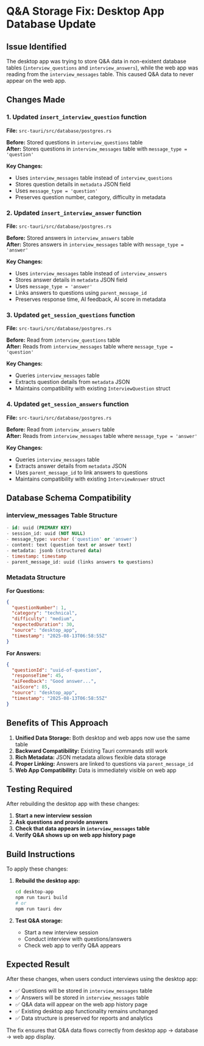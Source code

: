 # Q&A Storage Fix: Desktop App Database Update

## Issue Identified
The desktop app was trying to store Q&A data in non-existent database tables (`interview_questions` and `interview_answers`), while the web app was reading from the `interview_messages` table. This caused Q&A data to never appear on the web app.

## Changes Made

### 1. Updated `insert_interview_question` function
**File:** `src-tauri/src/database/postgres.rs`

**Before:** Stored questions in `interview_questions` table  
**After:** Stores questions in `interview_messages` table with `message_type = 'question'`

**Key Changes:**
- Uses `interview_messages` table instead of `interview_questions`
- Stores question details in `metadata` JSON field
- Uses `message_type = 'question'`
- Preserves question number, category, difficulty in metadata

### 2. Updated `insert_interview_answer` function
**File:** `src-tauri/src/database/postgres.rs`

**Before:** Stored answers in `interview_answers` table  
**After:** Stores answers in `interview_messages` table with `message_type = 'answer'`

**Key Changes:**
- Uses `interview_messages` table instead of `interview_answers`
- Stores answer details in `metadata` JSON field
- Uses `message_type = 'answer'`
- Links answers to questions using `parent_message_id`
- Preserves response time, AI feedback, AI score in metadata

### 3. Updated `get_session_questions` function
**File:** `src-tauri/src/database/postgres.rs`

**Before:** Read from `interview_questions` table  
**After:** Reads from `interview_messages` table where `message_type = 'question'`

**Key Changes:**
- Queries `interview_messages` table
- Extracts question details from `metadata` JSON
- Maintains compatibility with existing `InterviewQuestion` struct

### 4. Updated `get_session_answers` function
**File:** `src-tauri/src/database/postgres.rs`

**Before:** Read from `interview_answers` table  
**After:** Reads from `interview_messages` table where `message_type = 'answer'`

**Key Changes:**
- Queries `interview_messages` table
- Extracts answer details from `metadata` JSON
- Uses `parent_message_id` to link answers to questions
- Maintains compatibility with existing `InterviewAnswer` struct

## Database Schema Compatibility

### interview_messages Table Structure
```sql
- id: uuid (PRIMARY KEY)
- session_id: uuid (NOT NULL)
- message_type: varchar ('question' or 'answer')
- content: text (question text or answer text)
- metadata: jsonb (structured data)
- timestamp: timestamp
- parent_message_id: uuid (links answers to questions)
```

### Metadata Structure

**For Questions:**
```json
{
  "questionNumber": 1,
  "category": "technical",
  "difficulty": "medium",
  "expectedDuration": 30,
  "source": "desktop_app",
  "timestamp": "2025-08-13T06:58:55Z"
}
```

**For Answers:**
```json
{
  "questionId": "uuid-of-question",
  "responseTime": 45,
  "aiFeedback": "Good answer...",
  "aiScore": 85,
  "source": "desktop_app", 
  "timestamp": "2025-08-13T06:58:55Z"
}
```

## Benefits of This Approach

1. **Unified Data Storage:** Both desktop and web apps now use the same table
2. **Backward Compatibility:** Existing Tauri commands still work
3. **Rich Metadata:** JSON metadata allows flexible data storage
4. **Proper Linking:** Answers are linked to questions via `parent_message_id`
5. **Web App Compatibility:** Data is immediately visible on web app

## Testing Required

After rebuilding the desktop app with these changes:

1. **Start a new interview session**
2. **Ask questions and provide answers**  
3. **Check that data appears in `interview_messages` table**
4. **Verify Q&A shows up on web app history page**

## Build Instructions

To apply these changes:

1. **Rebuild the desktop app:**
   ```bash
   cd desktop-app
   npm run tauri build
   # or
   npm run tauri dev
   ```

2. **Test Q&A storage:**
   - Start a new interview session
   - Conduct interview with questions/answers
   - Check web app to verify Q&A appears

## Expected Result

After these changes, when users conduct interviews using the desktop app:
- ✅ Questions will be stored in `interview_messages` table  
- ✅ Answers will be stored in `interview_messages` table
- ✅ Q&A data will appear on the web app history page
- ✅ Existing desktop app functionality remains unchanged
- ✅ Data structure is preserved for reports and analytics

The fix ensures that Q&A data flows correctly from desktop app → database → web app display.
